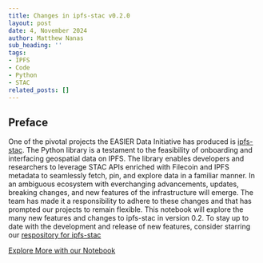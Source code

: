 ```yaml
---
title: Changes in ipfs-stac v0.2.0
layout: post
date: 4, November 2024
author: Matthew Nanas
sub_heading: ''
tags:
- IPFS
- Code
- Python
- STAC
related_posts: []
---
```

## Preface

One of the pivotal projects the EASIER Data Initiative has produced is [ipfs-stac](https://pypi.org/project/ipfs-stac/). The Python library is a testament to the feasibility of onboarding and interfacing geospatial data on IPFS. The library enables developers and researchers to leverage STAC APIs enriched with Filecoin and IPFS metadata to seamlessly fetch, pin, and explore data in a familiar manner. In an ambiguous ecosystem with everchanging advancements, updates, breaking changes, and new features of the infrastructure will emerge. The team has made it a responsibility to adhere to these changes and that has prompted our projects to remain flexible. This notebook will explore the many new features and changes to ipfs-stac in version 0.2. To stay up to date with the development and release of new features, consider starring our [respository for ipfs-stac](https://github.com/easierdata/ipfs-stac)

[Explore More with our Notebook](../../notebooks/ipfs-stac-v020-updates.ipynb)